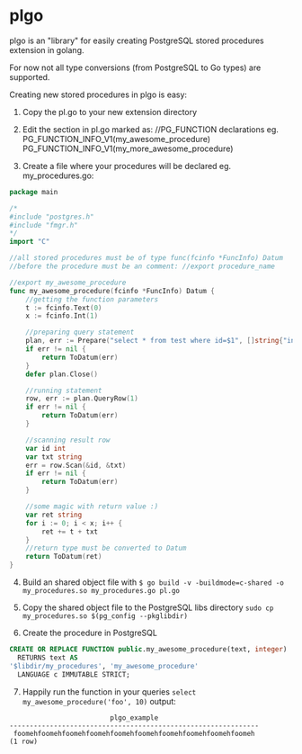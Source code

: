 # plgo
plgo is an "library" for easily creating PostgreSQL stored procedures extension in golang.

For now not all type conversions (from PostgreSQL to Go types) are supported.

Creating new stored procedures in plgo is easy:

1. Copy the pl.go to your new extension directory

2. Edit the section in pl.go marked as: //PG_FUNCTION declarations
eg.
PG_FUNCTION_INFO_V1(my_awesome_procedure)
PG_FUNCTION_INFO_V1(my_more_awesome_procedure)

3. Create a file where your procedures will be declared
eg. my_procedures.go:

```go
package main

/*
#include "postgres.h"
#include "fmgr.h"
*/
import "C"

//all stored procedures must be of type func(fcinfo *FuncInfo) Datum
//before the procedure must be an comment: //export procedure_name

//export my_awesome_procedure
func my_awesome_procedure(fcinfo *FuncInfo) Datum {
	//getting the function parameters
	t := fcinfo.Text(0)
	x := fcinfo.Int(1)

	//preparing query statement
	plan, err := Prepare("select * from test where id=$1", []string{"integer"})
	if err != nil {
		return ToDatum(err)
	}
	defer plan.Close()

	//running statement
	row, err := plan.QueryRow(1)
	if err != nil {
		return ToDatum(err)
	}

	//scanning result row
	var id int
	var txt string
	err = row.Scan(&id, &txt)
	if err != nil {
		return ToDatum(err)
	}

	//some magic with return value :)
	var ret string
	for i := 0; i < x; i++ {
		ret += t + txt
	}
    //return type must be converted to Datum
	return ToDatum(ret)
}
```

4. Build an shared object file with `$ go build -v -buildmode=c-shared -o my_procedures.so my_procedures.go pl.go`

5. Copy the shared object file to the PostgreSQL libs directory `sudo cp my_procedures.so $(pg_config --pkglibdir)`

6. Create the procedure in PostgreSQL

```sql
CREATE OR REPLACE FUNCTION public.my_awesome_procedure(text, integer)
  RETURNS text AS
'$libdir/my_procedures', 'my_awesome_procedure'
  LANGUAGE c IMMUTABLE STRICT;
```

7. Happily run the function in your queries `select my_awesome_procedure('foo', 10)`
output:

```
                         plgo_example                         
--------------------------------------------------------------
 foomehfoomehfoomehfoomehfoomehfoomehfoomehfoomehfoomehfoomeh
(1 row)
```
